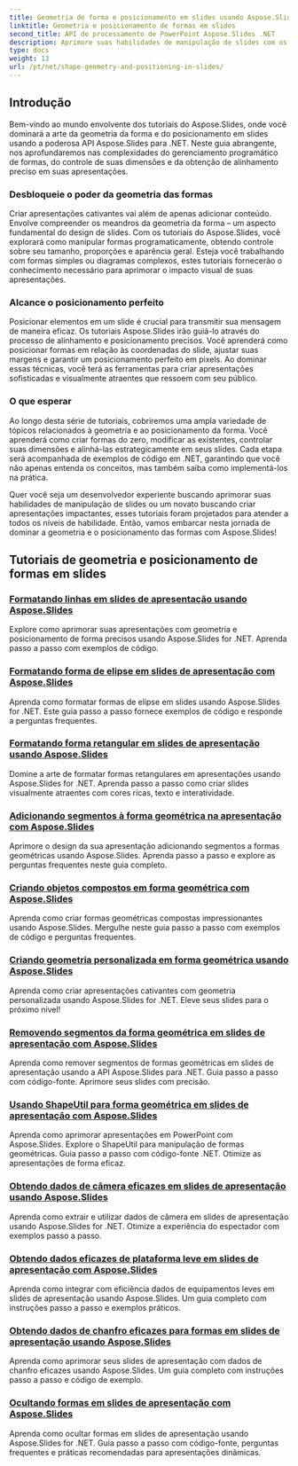 ```yaml
---
title: Geometria de forma e posicionamento em slides usando Aspose.Slides
linktitle: Geometria e posicionamento de formas em slides
second_title: API de processamento de PowerPoint Aspose.Slides .NET
description: Aprimore suas habilidades de manipulação de slides com os tutoriais do Aspose.Slides sobre geometria de formas e posicionamento em slides. Aprenda a controlar programaticamente formas, suas dimensões e alinhamento.
type: docs
weight: 13
url: /pt/net/shape-geometry-and-positioning-in-slides/
---
```


## Introdução

Bem-vindo ao mundo envolvente dos tutoriais do Aspose.Slides, onde você dominará a arte da geometria da forma e do posicionamento em slides usando a poderosa API Aspose.Slides para .NET. Neste guia abrangente, nos aprofundaremos nas complexidades do gerenciamento programático de formas, do controle de suas dimensões e da obtenção de alinhamento preciso em suas apresentações.

### Desbloqueie o poder da geometria das formas

Criar apresentações cativantes vai além de apenas adicionar conteúdo. Envolve compreender os meandros da geometria da forma – um aspecto fundamental do design de slides. Com os tutoriais do Aspose.Slides, você explorará como manipular formas programaticamente, obtendo controle sobre seu tamanho, proporções e aparência geral. Esteja você trabalhando com formas simples ou diagramas complexos, estes tutoriais fornecerão o conhecimento necessário para aprimorar o impacto visual de suas apresentações.

### Alcance o posicionamento perfeito

Posicionar elementos em um slide é crucial para transmitir sua mensagem de maneira eficaz. Os tutoriais Aspose.Slides irão guiá-lo através do processo de alinhamento e posicionamento precisos. Você aprenderá como posicionar formas em relação às coordenadas do slide, ajustar suas margens e garantir um posicionamento perfeito em pixels. Ao dominar essas técnicas, você terá as ferramentas para criar apresentações sofisticadas e visualmente atraentes que ressoem com seu público.

### O que esperar

Ao longo desta série de tutoriais, cobriremos uma ampla variedade de tópicos relacionados à geometria e ao posicionamento da forma. Você aprenderá como criar formas do zero, modificar as existentes, controlar suas dimensões e alinhá-las estrategicamente em seus slides. Cada etapa será acompanhada de exemplos de código em .NET, garantindo que você não apenas entenda os conceitos, mas também saiba como implementá-los na prática.

Quer você seja um desenvolvedor experiente buscando aprimorar suas habilidades de manipulação de slides ou um novato buscando criar apresentações impactantes, esses tutoriais foram projetados para atender a todos os níveis de habilidade. Então, vamos embarcar nesta jornada de dominar a geometria e o posicionamento das formas com Aspose.Slides!

## Tutoriais de geometria e posicionamento de formas em slides
### [Formatando linhas em slides de apresentação usando Aspose.Slides](./formatting-lines/)
Explore como aprimorar suas apresentações com geometria e posicionamento de forma precisos usando Aspose.Slides for .NET. Aprenda passo a passo com exemplos de código.
### [Formatando forma de elipse em slides de apresentação com Aspose.Slides](./formatting-ellipse-shape/)
Aprenda como formatar formas de elipse em slides usando Aspose.Slides for .NET. Este guia passo a passo fornece exemplos de código e responde a perguntas frequentes.
### [Formatando forma retangular em slides de apresentação usando Aspose.Slides](./formatting-rectangle-shape/)
Domine a arte de formatar formas retangulares em apresentações usando Aspose.Slides for .NET. Aprenda passo a passo como criar slides visualmente atraentes com cores ricas, texto e interatividade.
### [Adicionando segmentos à forma geométrica na apresentação com Aspose.Slides](./adding-segments-geometry-shape/)
Aprimore o design da sua apresentação adicionando segmentos a formas geométricas usando Aspose.Slides. Aprenda passo a passo e explore as perguntas frequentes neste guia completo.
### [Criando objetos compostos em forma geométrica com Aspose.Slides](./creating-composite-objects-geometry-shape/)
Aprenda como criar formas geométricas compostas impressionantes usando Aspose.Slides. Mergulhe neste guia passo a passo com exemplos de código e perguntas frequentes.
### [Criando geometria personalizada em forma geométrica usando Aspose.Slides](./creating-custom-geometry/)
Aprenda como criar apresentações cativantes com geometria personalizada usando Aspose.Slides for .NET. Eleve seus slides para o próximo nível!
### [Removendo segmentos da forma geométrica em slides de apresentação com Aspose.Slides](./removing-segments-geometry-shape/)
Aprenda como remover segmentos de formas geométricas em slides de apresentação usando a API Aspose.Slides para .NET. Guia passo a passo com código-fonte. Aprimore seus slides com precisão.
### [Usando ShapeUtil para forma geométrica em slides de apresentação com Aspose.Slides](./using-shapeutil-geometry-shape/)
Aprenda como aprimorar apresentações em PowerPoint com Aspose.Slides. Explore o ShapeUtil para manipulação de formas geométricas. Guia passo a passo com código-fonte .NET. Otimize as apresentações de forma eficaz.
### [Obtendo dados de câmera eficazes em slides de apresentação usando Aspose.Slides](./getting-effective-camera-data/)
Aprenda como extrair e utilizar dados de câmera em slides de apresentação usando Aspose.Slides for .NET. Otimize a experiência do espectador com exemplos passo a passo.
### [Obtendo dados eficazes de plataforma leve em slides de apresentação com Aspose.Slides](./getting-effective-light-rig-data/)
Aprenda como integrar com eficiência dados de equipamentos leves em slides de apresentação usando Aspose.Slides. Um guia completo com instruções passo a passo e exemplos práticos.
### [Obtendo dados de chanfro eficazes para formas em slides de apresentação usando Aspose.Slides](./getting-effective-bevel-data/)
Aprenda como aprimorar seus slides de apresentação com dados de chanfro eficazes usando Aspose.Slides. Um guia completo com instruções passo a passo e código de exemplo.
### [Ocultando formas em slides de apresentação com Aspose.Slides](./hiding-shapes/)
Aprenda como ocultar formas em slides de apresentação usando Aspose.Slides for .NET. Guia passo a passo com código-fonte, perguntas frequentes e práticas recomendadas para apresentações dinâmicas.